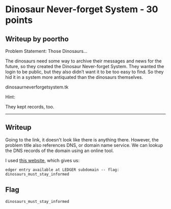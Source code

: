 
Dinosaur Never-forget System - 30 points
===

Writeup by poortho
------
Problem Statement:
Those Dinosaurs…

The dinosaurs need some way to archive their messages and news for the future, so they created the Dinosaur Never-forget System. They wanted the login to be public, but they also didn’t want it to be too easy to find. So they hid it in a system more antiquated than the dinosaurs themselves.

dinosaurneverforgetsystem.tk

Hint:

They kept records, too.

------

Writeup
------
Going to the link, it doesn't look like there is anything there. However, the problem title also references DNS, or domain name service. We can lookup the DNS records of the domain using an online tool.

I used [this website](), which gives us:
```
edger entry available at LEDGER subdomain -- flag: dinosaurs_must_stay_informed
```

Flag
------

`dinosaurs_must_stay_informed`